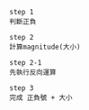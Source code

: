 ```
step 1
判斷正負
```
```
step 2
計算magnitude(大小)
```
```
step 2-1
先執行反向運算
```
```
step 3
完成 正負號 + 大小
```
